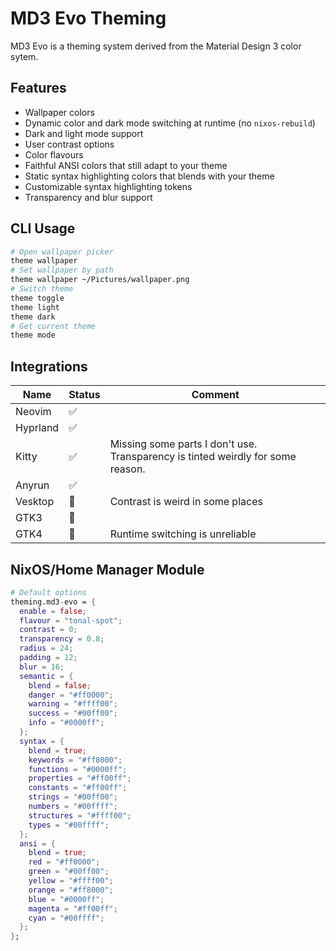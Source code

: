 # MD3 Evo Theming

MD3 Evo is a theming system derived from the Material Design 3 color sytem.

## Features

- Wallpaper colors
- Dynamic color and dark mode switching at runtime (no `nixos-rebuild`)
- Dark and light mode support
- User contrast options
- Color flavours
- Faithful ANSI colors that still adapt to your theme
- Static syntax highlighting colors that blends with your theme
- Customizable syntax highlighting tokens
- Transparency and blur support

## CLI Usage

```sh
# Open wallpaper picker
theme wallpaper
# Set wallpaper by path
theme wallpaper ~/Pictures/wallpaper.png
# Switch theme
theme toggle
theme light
theme dark
# Get current theme
theme mode
```

## Integrations

| Name     | Status | Comment                                                                         |
| -------- | ------ | ------------------------------------------------------------------------------- |
| Neovim   | ✅     |                                                                                 |
| Hyprland | ✅     |                                                                                 |
| Kitty    | ✅     | Missing some parts I don't use. Transparency is tinted weirdly for some reason. |
| Anyrun   | ✅     |                                                                                 |
| Vesktop  | 🚧     | Contrast is weird in some places                                                |
| GTK3     | 🚧     |                                                                                 |
| GTK4     | 🚧     | Runtime switching is unreliable                                                 |

## NixOS/Home Manager Module

```nix
# Default options
theming.md3-evo = {
  enable = false;
  flavour = "tonal-spot";
  contrast = 0;
  transparency = 0.8;
  radius = 24;
  padding = 12;
  blur = 16;
  semantic = {
    blend = false;
    danger = "#ff0000";
    warning = "#ffff00";
    success = "#00ff00";
    info = "#0000ff";
  };
  syntax = {
    blend = true;
    keywords = "#ff8000";
    functions = "#0000ff";
    properties = "#ff00ff";
    constants = "#ff00ff";
    strings = "#00ff00";
    numbers = "#00ffff";
    structures = "#ffff00";
    types = "#00ffff";
  };
  ansi = {
    blend = true;
    red = "#ff0000";
    green = "#00ff00";
    yellow = "#ffff00";
    orange = "#ff8000";
    blue = "#0000ff";
    magenta = "#ff00ff";
    cyan = "#00ffff";
  };
};
```
